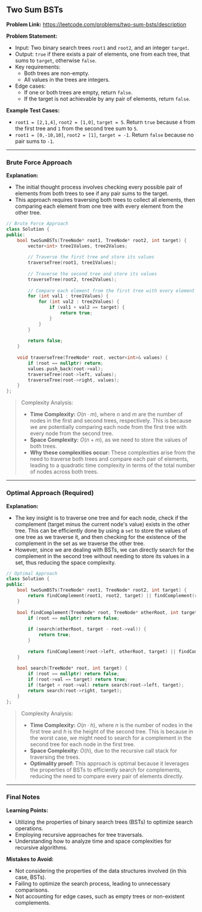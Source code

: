 ## Two Sum BSTs
**Problem Link:** https://leetcode.com/problems/two-sum-bsts/description

**Problem Statement:**
- Input: Two binary search trees `root1` and `root2`, and an integer `target`.
- Output: `true` if there exists a pair of elements, one from each tree, that sums to `target`, otherwise `false`.
- Key requirements: 
  - Both trees are non-empty.
  - All values in the trees are integers.
- Edge cases: 
  - If one or both trees are empty, return `false`.
  - If the target is not achievable by any pair of elements, return `false`.

**Example Test Cases:**
- `root1 = [2,1,4]`, `root2 = [1,0]`, `target = 5`. Return `true` because `4` from the first tree and `1` from the second tree sum to `5`.
- `root1 = [0,-10,10]`, `root2 = [1]`, `target = -1`. Return `false` because no pair sums to `-1`.

---

### Brute Force Approach

**Explanation:**
- The initial thought process involves checking every possible pair of elements from both trees to see if any pair sums to the target.
- This approach requires traversing both trees to collect all elements, then comparing each element from one tree with every element from the other tree.

```cpp
// Brute Force Approach
class Solution {
public:
    bool twoSumBSTs(TreeNode* root1, TreeNode* root2, int target) {
        vector<int> tree1Values, tree2Values;
        
        // Traverse the first tree and store its values
        traverseTree(root1, tree1Values);
        
        // Traverse the second tree and store its values
        traverseTree(root2, tree2Values);
        
        // Compare each element from the first tree with every element from the second tree
        for (int val1 : tree1Values) {
            for (int val2 : tree2Values) {
                if (val1 + val2 == target) {
                    return true;
                }
            }
        }
        
        return false;
    }
    
    void traverseTree(TreeNode* root, vector<int>& values) {
        if (root == nullptr) return;
        values.push_back(root->val);
        traverseTree(root->left, values);
        traverseTree(root->right, values);
    }
};
```

> Complexity Analysis:
> - **Time Complexity:** $O(n \cdot m)$, where $n$ and $m$ are the number of nodes in the first and second trees, respectively. This is because we are potentially comparing each node from the first tree with every node from the second tree.
> - **Space Complexity:** $O(n + m)$, as we need to store the values of both trees. 
> - **Why these complexities occur:** These complexities arise from the need to traverse both trees and compare each pair of elements, leading to a quadratic time complexity in terms of the total number of nodes across both trees.

---

### Optimal Approach (Required)

**Explanation:**
- The key insight is to traverse one tree and for each node, check if the complement (target minus the current node's value) exists in the other tree. This can be efficiently done by using a `set` to store the values of one tree as we traverse it, and then checking for the existence of the complement in the set as we traverse the other tree.
- However, since we are dealing with BSTs, we can directly search for the complement in the second tree without needing to store its values in a set, thus reducing the space complexity.

```cpp
// Optimal Approach
class Solution {
public:
    bool twoSumBSTs(TreeNode* root1, TreeNode* root2, int target) {
        return findComplement(root1, root2, target) || findComplement(root2, root1, target);
    }
    
    bool findComplement(TreeNode* root, TreeNode* otherRoot, int target) {
        if (root == nullptr) return false;
        
        if (search(otherRoot, target - root->val)) {
            return true;
        }
        
        return findComplement(root->left, otherRoot, target) || findComplement(root->right, otherRoot, target);
    }
    
    bool search(TreeNode* root, int target) {
        if (root == nullptr) return false;
        if (root->val == target) return true;
        if (target < root->val) return search(root->left, target);
        return search(root->right, target);
    }
};
```

> Complexity Analysis:
> - **Time Complexity:** $O(n \cdot h)$, where $n$ is the number of nodes in the first tree and $h$ is the height of the second tree. This is because in the worst case, we might need to search for a complement in the second tree for each node in the first tree.
> - **Space Complexity:** $O(h)$, due to the recursive call stack for traversing the trees.
> - **Optimality proof:** This approach is optimal because it leverages the properties of BSTs to efficiently search for complements, reducing the need to compare every pair of elements directly.

---

### Final Notes

**Learning Points:**
- Utilizing the properties of binary search trees (BSTs) to optimize search operations.
- Employing recursive approaches for tree traversals.
- Understanding how to analyze time and space complexities for recursive algorithms.

**Mistakes to Avoid:**
- Not considering the properties of the data structures involved (in this case, BSTs).
- Failing to optimize the search process, leading to unnecessary comparisons.
- Not accounting for edge cases, such as empty trees or non-existent complements.